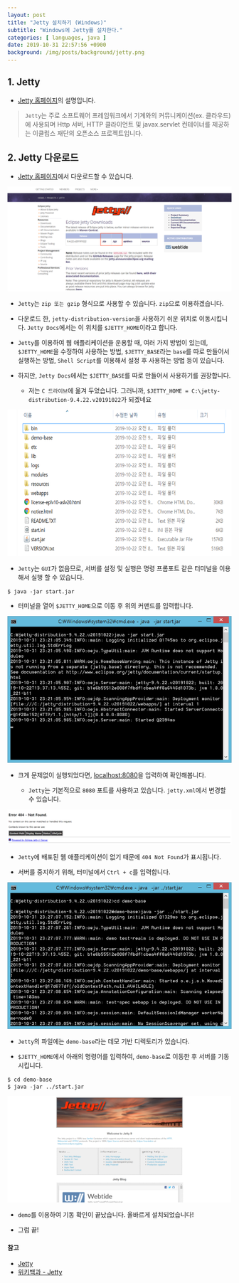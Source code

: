 ```yaml
---
layout: post
title: "Jetty 설치하기 (Windows)"
subtitle: "Windows에 Jetty를 설치한다."
categories: [ languages, java ]
date: 2019-10-31 22:57:56 +0900
background: /img/posts/background/jetty.png
---
```


## 1. Jetty

- [Jetty 홈페이지](https://www.eclipse.org/jetty/documentation/9.4.22.v20191022/introduction.html#what-is-jetty)의 설명입니다.

> `Jetty`는 주로 소프트웨어 프레임워크에서 기계와의 커뮤니케이션(ex. 클라우드)에 사용되며 Http 서버, HTTP 클라이언트 및 javax.servlet 컨테이너를 제공하는 이클립스 재단의 오픈소스 프로젝트입니다.

## 2. Jetty 다운로드

- [Jetty 홈페이지](https://www.eclipse.org/jetty/download.html)에서 다운로드할 수 있습니다.

![installing-jetty-1](/img/posts/languages/java/installing-jetty-1.png)

- `Jetty`는 `zip 또는 gzip` 형식으로 사용할 수 있습니다. `zip`으로 이용하겠습니다.

- 다운로드 한, `jetty-distribution-version`을 사용하기 쉬운 위치로 이동시킵니다. `Jetty Docs`에서는 이 위치를 `$JETTY_HOME`이라고 합니다.

- `Jetty`를 이용하여 웹 애플리케이션을 운용할 때, 여러 가지 방법이 있는데, `$JETTY_HOME`을 수정하여 사용하는 방법, `$JETTY_BASE`라는 `base`를 따로 만들어서 실행하는 방법, `Shell Script`를 이용해서 설정 후 사용하는 방법 등이 있습니다.

- 하지만, `Jetty Docs`에서는 `$JETTY_BASE`를 따로 만들어서 사용하기를 권장합니다.

  - 저는 `C 드라이브`에 옮겨 두었습니다. 그러니까, `$JETTY_HOME = C:\jetty-distribution-9.4.22.v20191022`가 되겠네요

![installing-jetty-2](/img/posts/languages/java/installing-jetty-2.png)

- `Jetty`는 `GUI`가 없음므로, 서버를 설정 및 실행은 명령 프롬포트 같은 터미널을 이용해서 실행 할 수 있습니다.

```console
$ java -jar start.jar
```

- 터미널을 열어 `$JETTY_HOME`으로 이동 후 위의 커맨드를 입력합니다.

![installing-jetty-3](/img/posts/languages/java/installing-jetty-3.png)

- 크게 문제없이 실행되었다면, [localhost:8080](https://localhost:8080)을 입력하여 확인해봅니다.

  - `Jetty`는 기본적으로 `8080` 포트를 사용하고 있습니다. `jetty.xml`에서 변경할 수 있습니다.

![installing-jetty-4](/img/posts/languages/java/installing-jetty-4.png)

- `Jetty`에 배포된 웹 애플리케이션이 없기 때문에 `404 Not Found`가 표시됩니다.

- 서버를 중지하기 위해, 터미널에서 `Ctrl + c`를 입력합니다.

![installing-jetty-5](/img/posts/languages/java/installing-jetty-5.png)

- `Jetty`의 파일에는 `demo-base`라는 데모 기반 디렉토리가 있습니다. 

- `$JETTY_HOME`에서 아래의 명령어를 입력하여, `demo-base`로 이동한 후 서버를 기동시킵니다.

```console
$ cd demo-base
$ java -jar ../start.jar
```

![installing-jetty-6](/img/posts/languages/java/installing-jetty-6.png)

- `demo`를 이용하여 기동 확인이 끝났습니다. 올바르게 설치되었습니다!

- 그럼 끝!

#### 참고

- [Jetty](https://www.eclipse.org/jetty/documentation/9.4.22.v20191022/index.html)
- [위키백과 - Jetty](https://ko.wikipedia.org/wiki/%EC%A0%9C%ED%8B%B0_(%EC%9B%B9_%EC%84%9C%EB%B2%84))
